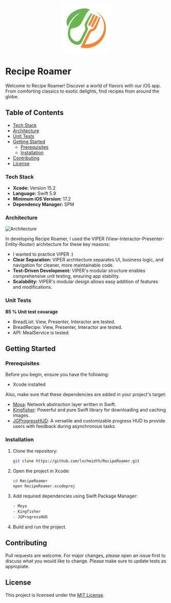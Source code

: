 <p align="center">
  <img src="RecipeRoamer/Recources/Assets.xcassets/AppIcon.appiconset/1024.png" alt="RecipeRoamer App Icon" width="150" height="150">
</p>

# Recipe Roamer

Welcome to Recipe Roamer! Discover a world of flavors with our iOS app. From comforting classics to exotic delights, find recipes from around the globe. 

## Table of Contents
  - [Tech Stack](#tech-stack)
  - [Architecture](#architecture)
  - [Unit Tests](#unit-tests)
- [Getting Started](#getting-started)
  - [Prerequisites](#prerequisites)
  - [Installation](#installation)
- [Contributing](#contributing)
- [License](#license)

### Tech Stack

- **Xcode:** Version 15.2
- **Language:** Swift 5.9
- **Minimum iOS Version:** 17.2
- **Dependency Manager:** SPM

### Architecture

![Architecture](https://ckl-website-static.s3.amazonaws.com/wp-content/uploads/2016/04/Viper-Module.png.webp)

In developing Recipe Roamer, I used the VIPER (View-Interactor-Presenter-Entity-Router) architecture for these key reasons:

- I wanted to practice VIPER :)
- **Clear Separation:**  VIPER architecture separates UI, business logic, and navigation for cleaner, more maintainable code.
- **Test-Driven Development:** VIPER's modular structure enables comprehensive unit testing, ensuring app stability.
- **Scalability:** VIPER's modular design allows easy addition of features and modifications.

### Unit Tests

**85 % Unit test covarage**

- BreadList: View, Presenter, Interactor are tested.
- BreadRecipe: View, Presenter, Interactor are tested.
- API: MealService is tested.

## Getting Started

### Prerequisites

Before you begin, ensure you have the following:

- Xcode installed

Also, make sure that these dependencies are added in your project's target:

- [Moya](https://github.com/Moya/Moya): Network abstraction layer written in Swift.
- [Kingfisher](https://github.com/onevcat/Kingfisher): Powerful and pure Swift library for downloading and caching images.
- [JGProgressHUD](https://github.com/JonasGessner/JGProgressHUD): A versatile and customizable progress HUD to provide users with feedback during asynchronous tasks.

### Installation

1. Clone the repository:

    ```bash
    git clone https://github.com/lochmidth/RecipeRoamer.git
    ```

2. Open the project in Xcode:

    ```bash
    cd RecipeRoamer
    open RecipeRoamer.xcodeproj
    ```
3. Add required dependencies using Swift Package Manager:

   ```bash
   - Moya
   - Kingfisher
   - JGProgressHUD
    ```

6. Build and run the project.

## Contributing

Pull requests are welcome. For major changes, please open an issue first to discuss what you would like to change. Please make sure to update tests as appropiate.

## License

This project is licensed under the [MIT License](LICENSE).
